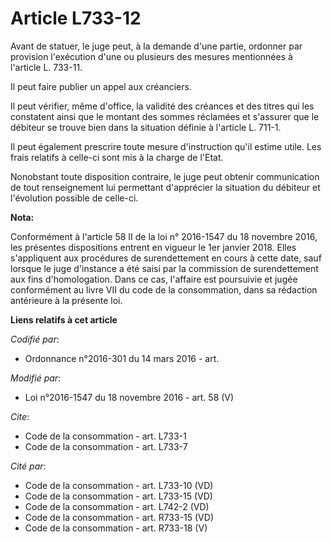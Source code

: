 # Article L733-12

Avant de statuer, le juge peut, à la demande d'une partie, ordonner par provision l'exécution d'une ou plusieurs des mesures
mentionnées à l'article L. 733-11. 

Il peut faire publier un appel aux créanciers. 

Il peut vérifier, même d'office, la validité des créances et des titres qui les constatent ainsi que le montant des sommes
réclamées et s'assurer que le débiteur se trouve bien dans la situation définie à l'article L. 711-1. 

Il peut également prescrire toute mesure d'instruction qu'il estime utile. Les frais relatifs à celle-ci sont mis à la charge
de l'Etat. 

Nonobstant toute disposition contraire, le juge peut obtenir communication de tout renseignement lui permettant d'apprécier
la situation du débiteur et l'évolution possible de celle-ci.

**Nota:**

Conformément à l'article 58 II de la loi n° 2016-1547 du 18 novembre 2016, les présentes dispositions entrent en vigueur le
1er janvier 2018. Elles s'appliquent aux procédures de surendettement en cours à cette date, sauf lorsque le juge d'instance
a été saisi par la commission de surendettement aux fins d'homologation. Dans ce cas, l'affaire est poursuivie et jugée
conformément au livre VII du code de la consommation, dans sa rédaction antérieure à la présente loi.

**Liens relatifs à cet article**

_Codifié par_:

  - Ordonnance n°2016-301 du 14 mars 2016 - art.

_Modifié par_:

  - Loi n°2016-1547 du 18 novembre 2016 - art. 58 (V)

_Cite_:

  - Code de la consommation - art. L733-1
  - Code de la consommation - art. L733-7

_Cité par_:

  - Code de la consommation - art. L733-10 (VD)
  - Code de la consommation - art. L733-15 (VD)
  - Code de la consommation - art. L742-2 (VD)
  - Code de la consommation - art. R733-15 (VD)
  - Code de la consommation - art. R733-18 (V)
